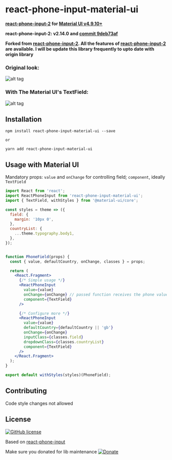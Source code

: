 
# react-phone-input-material-ui
**[react-phone-input-2](https://github.com/bl00mber/react-phone-input-2) for [Material UI v4.9.10+](https://material-ui.com)**

**react-phone-input-2: v2.14.0 and [commit 9deb73af](https://github.com/bl00mber/react-phone-input-2/commit/9deb73afdde6d631ab6e7af9544a31a9ff176b3b)**

**Forked from [react-phone-input-2](https://github.com/bl00mber/react-phone-input-2). All the features of [react-phone-input-2](https://github.com/bl00mber/react-phone-input-2) are available. I will be update this library frequently to upto date with origin library**

### Original look:

![alt tag](https://media.giphy.com/media/l378A8qFNzgiuPUre/giphy.gif)

### With The Material UI's TextField:

![alt tag](https://i.imgur.com/go91R0F.png)

## Installation
```shell-script
npm install react-phone-input-material-ui --save

or

yarn add react-phone-input-material-ui
```

## Usage with Material UI

Mandatory props: `value` and `onChange` for controlling field; `component`, ideally `TextField`

```jsx
import React from 'react';
import ReactPhoneInput from 'react-phone-input-material-ui';
import { TextField, withStyles } from '@material-ui/core';

const styles = theme => ({
  field: {
    margin: '10px 0',
  },
  countryList: {
    ...theme.typography.body1,
  },
});


function PhoneField(props) {
  const { value, defaultCountry, onChange, classes } = props;

  return (
    <React.Fragment>
      {/* Simple usage */}
      <ReactPhoneInput
        value={value}
        onChange={onChange} // passed function receives the phone value
        component={TextField}
      />

      {/* Configure more */}
      <ReactPhoneInput
        value={value}
        defaultCountry={defaultCountry || 'gb'}
        onChange={onChange}
        inputClass={classes.field}
        dropdownClass={classes.countryList}
        component={TextField}
      />
    </React.Fragment>
  );
}

export default withStyles(styles)(PhoneField);
```



## Contributing
Code style changes not allowed

## License
[![GitHub license](https://img.shields.io/badge/license-MIT-blue.svg)](https://github.com/bl00mber/react-phone-input-2/blob/master/LICENSE)

Based on [react-phone-input](https://github.com/razagill/react-phone-input)

Make sure you donated for lib maintenance [![Donate](https://img.shields.io/badge/Donate-PayPal-green.svg)](https://www.paypal.me/bloomber/20)

